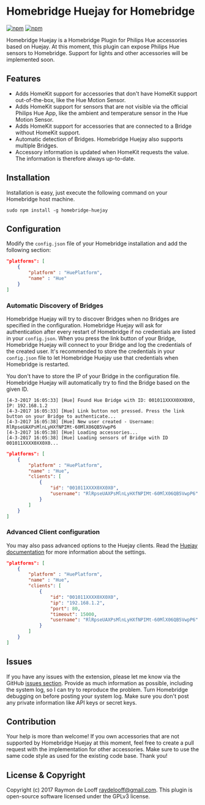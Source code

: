 # Homebridge Huejay for Homebridge

[![npm](https://img.shields.io/npm/v/homebridge-huejay.svg)](https://www.npmjs.com/package/homebridge-huejay)
[![npm](https://img.shields.io/npm/dt/homebridge-huejay.svg)](https://www.npmjs.com/package/homebridge-huejay)

Homebridge Huejay is a Homebridge Plugin for Philips Hue accessories based on Huejay. At this moment, this plugin can expose Philips Hue sensors to Homebridge. Support for lights and other accessories will be implemented soon.

## Features
- Adds HomeKit support for accessories that don't have HomeKit support out-of-the-box, like the Hue Motion Sensor.
- Adds HomeKit support for sensors that are not visible via the official Philips Hue App, like the ambient and temperature sensor in the Hue Motion Sensor.
- Adds HomeKit support for accessories that are connected to a Bridge without HomeKit support.
- Automatic detection of Bridges. Homebridge Huejay also supports multiple Bridges.
- Accessory information is updated when HomeKit requests the value. The information is therefore always up-to-date.

## Installation
Installation is easy, just execute the following command on your Homebridge host machine.

```
sudo npm install -g homebridge-huejay
```

## Configuration
Modify the `config.json` file of your Homebridge installation and add the following section:

```json
"platforms": [
    {
        "platform" : "HuePlatform",
        "name" : "Hue"
    }
]
```

### Automatic Discovery of Bridges
Homebridge Huejay will try to discover Bridges when no Bridges are specified in the configuration. Homebridge Huejay will ask for authentication after every restart of Homebridge if no credentials are listed in your `config.json`. When you press the link button of your Bridge, Homebridge Huejay will connect to your Bridge and log the credentials of the created user. It's recommended to store the credentials in your `config.json` file to let Homebridge Huejay use that credentials when Homebridge is restarted.

You don't have to store the IP of your Bridge in the configuration file. Homebridge Huejay will automatically try to find the Bridge based on the given ID.

```
[4-3-2017 16:05:33] [Hue] Found Hue Bridge with ID: 001011XXXX0XX0X0, IP: 192.168.1.2
[4-3-2017 16:05:33] [Hue] Link button not pressed. Press the link button on your Bridge to authenticate...
[4-3-2017 16:05:38] [Hue] New user created - Username: RlRpseUAXPsMlnLyHXfNPIMt-60MlX06QB5VwpP6
[4-3-2017 16:05:38] [Hue] Loading accessories...
[4-3-2017 16:05:38] [Hue] Loading sensors of Bridge with ID 001011XXXX0XX0X0...
```


```json
"platforms": [
    {
        "platform" : "HuePlatform",
        "name" : "Hue",
        "clients": [
            {
                "id": "001011XXXX0XX0X0",
                "username": "RlRpseUAXPsMlnLyHXfNPIMt-60MlX06QB5VwpP6"
            }
        ]
    }
]
```

### Advanced Client configuration
You may also pass advanced options to the Huejay clients. Read the [Huejay documentation](https://github.com/sqmk/huejay#client-usage) for more information about the settings.


```json
"platforms": [
    {
        "platform" : "HuePlatform",
        "name" : "Hue",
        "clients": [
            {
                "id": "001011XXXX0XX0X0",
                "ip": "192.168.1.2",
                "port": 80,
                "timeout": 15000,
                "username": "RlRpseUAXPsMlnLyHXfNPIMt-60MlX06QB5VwpP6"
            }
        ]
    }
]
```


## Issues
If you have any issues with the extension, please let me know via the GitHub [issues section](https://github.com/raymondelooff/homebridge-huejay/issues). Provide as much information as possible, including the system log, so I can try to reproduce the problem. Turn Homebridge debugging on before posting your system log. Make sure you don't post any private information like API keys or secret keys.

## Contribution
Your help is more than welcome! If you own accessories that are not supported by Homebridge Huejay at this moment, feel free to create a pull request with the implementation for other accessories. Make sure to use the same code style as used for the existing code base. Thank you!

## License & Copyright
Copyright (c) 2017 Raymon de Looff <raydelooff@gmail.com>.
This plugin is open-source software licensed under the GPLv3 license.
